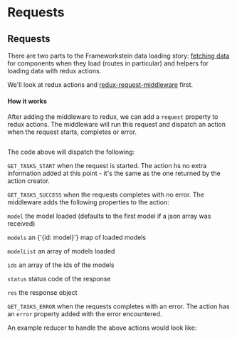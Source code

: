 
# Requests



## Requests

There are two parts to the Frameworkstein data loading story: [fetching data](/fetch-data) for components when they load (routes in particular) and helpers for loading data with redux actions.

We'll look at redux actions and [redux-request-middleware](https://github.com/founderlab/redux-request-middleware) first.

#### How it works

After adding the middleware to redux, we can add a `request` property to redux actions. The middleware will run this request and dispatch an action when the request starts, completes or error.

```javascript
```

The code above will dispatch the following:

`GET_TASKS_START` when the request is started. The action hs no extra information added at this point - it's the same as the one returned by the action creator.

`GET_TASKS_SUCCESS` when the requests completes with no error. The middleware adds the following properties to the action:

`model` the model loaded (defaults to the first model if a json array was received)

`models` an {'{id: model}'} map of loaded models

`modelList` an array of models loaded

`ids` an array of the ids of the models

`status` status code of the response

`res` the response object

`GET_TASKS_ERROR` when the requests completes with an error. The action has an `error` property added with the error encountered.

An example reducer to handle the above actions would look like:

```javascript
```
